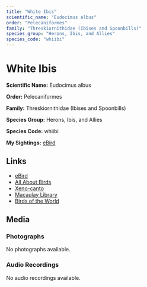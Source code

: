 ```yaml
---
title: "White Ibis"
scientific_name: "Eudocimus albus"
order: "Pelecaniformes"
family: "Threskiornithidae (Ibises and Spoonbills)"
species_group: "Herons, Ibis, and Allies"
species_code: "whiibi"
---
```


# White Ibis

**Scientific Name:** Eudocimus albus

**Order:** Pelecaniformes

**Family:** Threskiornithidae (Ibises and Spoonbills)

**Species Group:** Herons, Ibis, and Allies

**Species Code:** whiibi

**My Sightings:** [eBird](https://ebird.org/lifelist?r=world&time=life&spp=whiibi)

## Links
* [eBird](https://ebird.org/species/whiibi) 
* [All About Birds](https://www.allaboutbirds.org/guide/whiibi) 
* [Xeno-canto](https://www.xeno-canto.org/species/eudocimus-albus) 
* [Macaulay Library](https://search.macaulaylibrary.org/catalog?taxonCode=whiibi&sort=rating_rank_desc)
* [Birds of the World](https://birdsoftheworld.org/bow/species/whiibi)

## Media
### Photographs
No photographs available.

### Audio Recordings
No audio recordings available.
